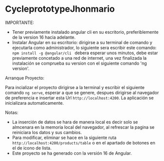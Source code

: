 # CycleprototypeJhonmario

IMPORTANTE:
- Tener previamente instalado angular cli en su escritorio, preferiblemente de la version 16 hacia adelante.
- Instalar Angular en su escritorio: dirigirse a su terminal de comando y ejecutarla como administrador, lo siguiente sera escribir este comando: `npm install -g @angular/cli
` debera esperar unos minutos, debe estar previamente concetado a una red de internet, una vez finalizada la instalación se comprueba su version con el siguiente comando 'ng version'.

Arranque Proyecto: 

Para incializar el proyecto dirigirse a la terminal y escribir el siguiente comando `ng serve`, esperar a que se genere, despues dirigirse al navegador de preferencia e insertar esta Url `http://localhost:4200`. La aplicación se inicializara automaticamente.

Notas: 

- La inserción de datos se hara de manera local es decir solo se almcenara en la memoria local del navegador, al refrescar la pagina se reiniciara los datos y sus cambios.
- Para modificar, eliminar se  hace en la siguiente ruta `http://localhost:4200/products/table` o en el apartado de botones en el de icono de lista.
- Este proyecto se ha generado con la versión 16 de Angular.
